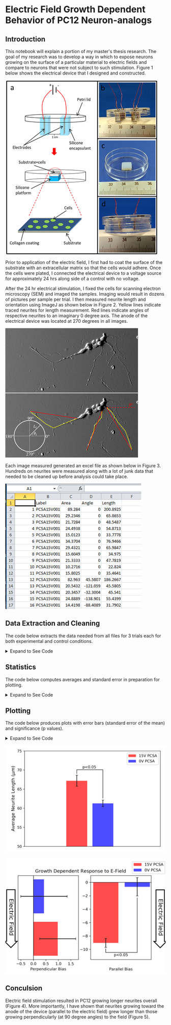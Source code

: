 
# Electric Field Growth Dependent Behavior of PC12 Neuron-analogs

## Introduction

This notebook will explain a portion of my master's thesis research.
The goal of my research was to develop a way in which to expose neurons growing on the surface of a particular  material to electric fields and compare to neurons that were not subject to such stimulation. Figure 1 below shows the electrical device that I designed and constructed.

![Figure 1. Experimental Design and Electrical Device](img/expsetup.png)

Prior to application of the electric field, I first had to coat the surface of the substrate with an extracellular matrix so that the cells would adhere. Once the cells were plated, I connected the electrical device to a voltage source for approximately 24 hrs along side of a control with no voltage.

After the 24 hr electrical stimulation, I fixed the cells for scanning electron microscopy (SEM) and imaged the samples. Imaging would result in dozens of pictures per sample per trial. I then measured neurite length and orientation using ImageJ as shown below in Figure 2. Yellow lines indicate traced neurites for length measurement. Red lines indicate angles of respective neurites to an imaginary 0 degree axis. The anode of the electrical device was located at 270 degrees in all images.

![Figure 2. Neurite Length and Angle Measurement](img/neurtrace.png)

Each image measured generated an excel file as shown below in Figure 3. Hundreds on neurites were measured along with a lot of junk data that needed to be cleaned up before analysis could take place.

![Figure 3. Raw Data in Excel](img/neurdata.png)

## Data Extraction and Cleaning

The code below extracts the data needed from all files for 3 trials each for both experimental and control conditions.

<details>
    <summary>Expand to See Code</summary>
    
```python
import os
import numpy as np
import pandas as pd

trialdata=[]
def neurimport() :
    listing = os.listdir(path)
    for file in listing :
        handle = open(os.path.join(path,file) , 'r')
        #extract data
        dfraw = pd.read_csv(handle)
        if float(dfraw.loc[ : (dfraw['Angle'].count()/2)-1,
                           ['Angle']].sum()) != 0:
            #delete unwanted data
            dfdata = dfraw.loc[ : (dfraw['Angle'].count()/2)-1, 
                               ['Angle']].reset_index(drop=True)
            dfdata['Length'] = dfraw.loc[(dfraw['Length'].count()/2) : , 
                              ['Length']].reset_index(drop=True)
        #correction in case angles were measured first
        if float(dfraw.loc[ : (dfraw['Angle'].count()/2)-1,
                           ['Angle']].sum()) == 0:
            #delete unwanted data
            dfdata = dfraw.loc[(dfraw['Angle'].count()/2) : , 
                               ['Angle']].reset_index(drop=True)
            dfdata['Length'] = dfraw.loc[ : (dfraw['Length'].count()/2), 
                              ['Length']].reset_index(drop=True)
        #convert negative angles
        dfdata['Angle'] = dfdata['Angle'].apply(lambda x : 
                                                x + 360 if x < 0 else x)
        #conversion to radians
        dfdata['Angle'] = dfdata['Angle'].apply(lambda x : np.radians(x))
        #vector components
        dfdata['Lcos'] = np.cos(dfdata['Angle']) * dfdata['Length']
        dfdata['Lsin'] = np.sin(dfdata['Angle']) * dfdata['Length']
        g = dfdata.groupby(3.1415>dfdata['Angle'])['Length'].mean()
        dflgroup = pd.Series(g.values, index=['Anode','Cathode'])
        trialdata.append(dfdata)

#Trial 1
path = 'Neurite_data/csv/15V PCSA/1/'
a = neurimport()
dftrial = pd.concat(trialdata)
pcsa15V = {
            'Avg Length' : dftrial['Length'].mean(), 
            'Lcos' : dftrial['Lcos'].mean(),
            'Lsin' : dftrial['Lsin'].mean(),
           }
df = pd.DataFrame(pcsa15V, index=['Trial 1'])

trialdata=[]
del dftrial

#Trial 2
path = 'Neurite_data/csv/15V PCSA/2/'
a = neurimport()
dftrial = pd.concat(trialdata)
pcsa15V = {
            'Avg Length' : dftrial['Length'].mean(), 
            'Lcos' : dftrial['Lcos'].mean(),
            'Lsin' : dftrial['Lsin'].mean(),
           }
df.loc['Trial 2'] = pcsa15V

trialdata=[]
del dftrial

#Trial 3
path = 'Neurite_data/csv/15V PCSA/3/'
a = neurimport()
dftrial = pd.concat(trialdata)
pcsa15V = {
            'Avg Length' : dftrial['Length'].mean(), 
            'Lcos' : dftrial['Lcos'].mean(),
            'Lsin' : dftrial['Lsin'].mean(),
           }
df.loc['Trial 3'] = pcsa15V

trialdata=[]
del dftrial

#Trial 1
path = 'Neurite_data/csv/0V PCSA/1/'
a = neurimport()
dftrial = pd.concat(trialdata)
pcsa0V = {
            'Avg Length' : dftrial['Length'].mean(), 
            'Lcos' : dftrial['Lcos'].mean(),
            'Lsin' : dftrial['Lsin'].mean(),
           }
df2 = pd.DataFrame(pcsa0V, index=['Trial 1'])

trialdata=[]
del dftrial

#Trial 2
path = 'Neurite_data/csv/0V PCSA/2/'
a = neurimport()
dftrial = pd.concat(trialdata)
pcsa0V = {
            'Avg Length' : dftrial['Length'].mean(), 
            'Lcos' : dftrial['Lcos'].mean(),
            'Lsin' : dftrial['Lsin'].mean(),
           }
df2.loc['Trial 2'] = pcsa0V

trialdata=[]
del dftrial

#Trial 3
path = 'Neurite_data/csv/0V PCSA/3/'
a = neurimport()
dftrial = pd.concat(trialdata)
pcsa0V = {
            'Avg Length' : dftrial['Length'].mean(), 
            'Lcos' : dftrial['Lcos'].mean(),
            'Lsin' : dftrial['Lsin'].mean(),
           }
df2.loc['Trial 3'] = pcsa0V

trialdata=[]
del dftrial
```

</details>

## Statistics

The code below computes averages and standard error in preparation for plotting.

<details>
    <summary>Expand to See Code</summary>

```python
#Statistics
print('===15V PCSA===')
avgpcsa15_length = df['Avg Length'].mean()
pcsa15_sem = df['Avg Length'].sem(ddof=0)
#avgpcsa15_lcathode = df['Lcathode'].mean()
#pcsa15_lcathode_sem = df['Lcathode'].sem(ddof=0)
#avgpcsa15_lanode = df['Lanode'].mean()
#pcsa15_lanode_sem = df['Lanode'].sem(ddof=0)
avgpcsa15_lsin = df['Lsin'].mean()
pcsa15_lsin_sem = df['Lsin'].sem(ddof=0)
avgpcsa15_lcos = df['Lcos'].mean()
pcsa15_lcos_sem = df['Lcos'].sem(ddof=0)
print('Average of',len(df['Avg Length']), 'Trials :', avgpcsa15_length, '+/-',
      pcsa15_sem)
#print('Average cathodal :', avgpcsa15_lcathode, '+/-', pcsa15_lcathode_sem)
#print('Average anodal :', avgpcsa15_lanode, '+/-', pcsa15_lanode_sem)

print('===0V PCSA===')
avgpcsa0_length = df2['Avg Length'].mean()
pcsa0_sem = df2['Avg Length'].sem(ddof=0)
#avgpcsa0_lcathode = df2['Lcathode'].mean()
#pcsa0_lcathode_sem = df2['Lcathode'].sem(ddof=0)
#avgpcsa0_lanode = df2['Lanode'].mean()
#pcsa0_lanode_sem = df2['Lanode'].sem(ddof=0)
avgpcsa0_lsin = df2['Lsin'].mean()
pcsa0_lsin_sem = df2['Lsin'].sem(ddof=0)
avgpcsa0_lcos = df2['Lcos'].mean()
pcsa0_lcos_sem = df2['Lcos'].sem(ddof=0)
print('Average of',len(df2['Avg Length']), 'Trials :', avgpcsa0_length, '+/-',
      pcsa0_sem)
#print('Average cathodal :', avgpcsa0_lcathode, '+/-', pcsa0_lcathode_sem)
#print('Average anodal :', avgpcsa0_lanode, '+/-', pcsa0_lanode_sem)
print('===T-Tests===')
from scipy import stats
lenstats = stats.ttest_ind(df['Avg Length'], df2['Avg Length'], equal_var=True)
biasstats_sin = stats.ttest_ind(df['Lsin'], df2['Lsin'], equal_var=True)
biasstats_cos = stats.ttest_ind(df['Lcos'], df2['Lcos'], equal_var=True)
print(lenstats)
print(biasstats_sin)
print(biasstats_cos)
```

</details>

## Plotting

The code below produces plots with error bars (standard error of the mean) and significance  (p values).

<details>
    <summary>Expand to See Code</summary>

```python
#plotting
import matplotlib.pyplot as plt
n_groups = 1
fig, ax = plt.subplots()
index = np.arange(n_groups)
bar_width = 0.5
opacity = 0.7
error_config = {'ecolor': '0.1', 'capsize' : 3}
data = (avgpcsa15_length, avgpcsa0_length, avgpcsa15_length, avgpcsa0_length)
rects1 = plt.bar(index, avgpcsa15_length, bar_width,
                 alpha=opacity,
                 color='r',
                 yerr=pcsa15_sem,
                 error_kw=error_config,
                 label='15V PCSA')
rects2 = plt.bar(index + 1.25*bar_width, avgpcsa0_length, bar_width,
                 alpha=opacity,
                 color='b',
                 yerr=pcsa0_sem,
                 error_kw=error_config,
                 label='0V PCSA')

plt.annotate("", xy=(0.0, 62.6), xycoords='data',
           xytext=(0.625, 62.6), textcoords='data',
           arrowprops=dict(arrowstyle="-", ec='black',
                           connectionstyle="bar,fraction=1.09", 
                           shrinkA=0, shrinkB=66))
plt.text(0.30, 70.7, 'p<0.05',
       horizontalalignment='center',
       verticalalignment='center')

plt.axis([-1.25,2,50,75])
plt.xlabel('')
plt.ylabel(u'Average Neurite Length (${\mu}m$)', fontsize = 12)
plt.title('')
plt.xticks([])
plt.legend()
plt.tight_layout()
plt.show()
fig.savefig('length.png', dpi=300)
plt.close()


fig, (ax1, ax2) = plt.subplots(figsize=(6.2,4), ncols=2)
index = np.arange(1)
bar_width = 0.5
opacity = 0.7
error_config = {'ecolor': '0.1', 'capsize' : 3}

ax1.barh(index, avgpcsa15_lcos, bar_width,
        alpha=opacity,
        color='r',
        xerr=pcsa15_lcos_sem,
        error_kw=error_config,
        label='15V PCSA')
ax1.barh(index + 1.25*bar_width, avgpcsa0_lcos, bar_width,
        alpha=opacity,
        color='b',
        xerr=pcsa0_lcos_sem,
        error_kw=error_config,
        label='0V PCSA')
ax1.set_yticks([])
ax1.set_xticks([-0.5,0,0.5,1,1.5])

ax2.bar(index, avgpcsa15_lsin, bar_width,
        alpha=opacity,
        color='r',
        yerr=avgpcsa0_lsin,
        error_kw=error_config,
        label='15V PCSA')
ax2.bar(index + 1.25*bar_width, avgpcsa0_lsin, bar_width,
        alpha=opacity,
        color='b',
        yerr=pcsa0_lsin_sem,
        error_kw=error_config,
        label='0V PCSA')
ax2.axis([-0.3,0.9,-11.5,1])
ax2.set_xticks([0.3])
ax2.tick_params(axis='x', colors='white')

ax1.axvline(0, color='black', lw=1)
ax2.axhline(0, color='black',lw=1)

plt.annotate("", xy=(0.625, -2.3), xycoords='data',
           xytext=(0, -2.3), textcoords='data',
           arrowprops=dict(arrowstyle="-", ec='black',
                           connectionstyle="bar,fraction=1.73", 
                           shrinkA=132, shrinkB=0))
ax2.text(0.3, -10.85, 'p<0.05',
       horizontalalignment='center',
       verticalalignment='center')

bbox_props = dict(boxstyle="rarrow,pad=0.25", fc="white", ec="black", lw=2)
t = ax2.text(1.08, -5.2, "    Electric Field    ", ha="center", va="center", 
            rotation=-90, size=15, bbox=bbox_props)
bbox_props = dict(boxstyle="rarrow,pad=0.25", fc="white", ec="black", lw=2)
t = ax1.text(-0.9, 0.32, "    Electric Field    ", ha="center", va="center", 
            rotation=-90, size=15, bbox=bbox_props)

ax1.set_xlabel('Perpendicular Bias')
ax2.set_xlabel('Parallel Bias')
plt.text(-1.4, 1.45, 'Growth Dependent Response to E-Field', dict(size=12))

fig.legend(bbox_to_anchor=[0.94, 1.03])
plt.show()
fig.savefig('bias.png', bbox_inches = 'tight', dpi=300)
plt.close('all')
```

</details>

![Figure 4. Average Neurite Length](img/length.png)

![Figure 5. Bias or Directional Preference](img/bias.png)

## Conculsion

Electric field stimulation resulted in PC12 growing longer neurites overall (Figure 4). More importantly, I have shown that neurites growing toward the anode  of the device (parallel to the electric field) grew longer than those growing perpendicularly (at 90 degree angles) to the field (Figure 5).
